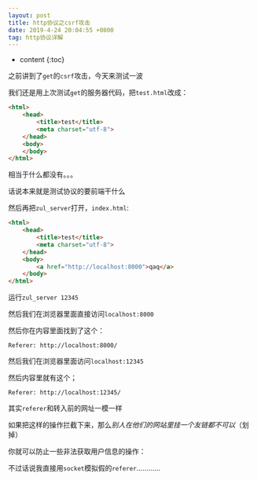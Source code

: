 ```yaml
---
layout: post
title: http协议之csrf攻击
date: 2019-4-24 20:04:55 +0800
tag: http协议详解
---
```


* content
{:toc}

之前讲到了`get`的`csrf`攻击，今天来测试一波

我们还是用上次测试`get`的服务器代码，把`test.html`改成：

```html
<html>
    <head>
        <title>test</title>
        <meta charset="utf-8">
    </head>
    <body>
    </body>
</html>
```

相当于什么都没有。。。

话说本来就是测试协议的要前端干什么

然后再把`zul_server`打开，`index.html`:

```html
<html>
    <head>
        <title>test</title>
        <meta charset="utf-8">
    </head>
    <body>
        <a href="http://localhost:8000">qaq</a>
    </body>
</html>
```

运行`zul_server 12345`

然后我们在浏览器里面直接访问`localhost:8000` 

然后你在内容里面找到了这个：

`Referer: http://localhost:8000/`

然后我们在浏览器里面访问`localhost:12345` 

然后内容里就有这个；

`Referer: http://localhost:12345/`

其实`referer`和转入前的网址一模一样

如果把这样的操作拦截下来，那么*别人在他们的网站里挂一个友链都不可以*（划掉）

你就可以防止一些非法获取用户信息的操作：

不过话说我直接用`socket`模拟假的`referer`…………